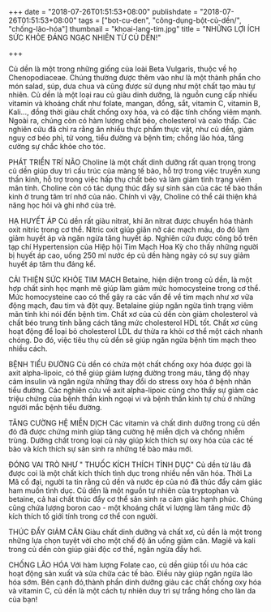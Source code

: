 +++
date = "2018-07-26T01:51:53+08:00"
publishdate = "2018-07-26T01:51:53+08:00"
tags = ["bot-cu-den", "công-dụng-bột-củ-dền/", "chống-lão-hóa"]
thumbnail = "khoai-lang-tím.jpg"
title = "NHỮNG LỢI ÍCH SỨC KHỎE ĐÁNG NGẠC NHIÊN TỪ CỦ DỀN!"

+++

Củ dền là một trong những giống của loài Beta Vulgaris, thuộc về họ Chenopodiaceae. Chúng thường được thêm vào như là một thành phần cho món salad, súp, dưa chua và cũng được sử dụng như một chất tạo màu tự nhiên.
Củ dền là một loại rau củ giàu dinh dưỡng, là nguồn cung cấp nhiều vitamin và khoáng chất như folate, mangan, đồng, sắt, vitamin C, vitamin B, Kali…,  đồng thời giàu chất chống oxy hóa, và có đặc tính chống viêm mạnh. Ngoài ra, chúng còn có hàm lượng chất béo, cholesterol và calo thấp. 
Các nghiên cứu đã chỉ ra rằng ăn nhiều thực phẩm thực vật, như củ dền, giảm nguy cơ béo phì, tử vong, tiểu đường và bệnh tim; chống lão hóa, tăng cường sự chắc khỏe cho tóc.

PHÁT TRIỂN TRÍ NÃO 
Choline là một chất dinh dưỡng rất quan trọng trong củ dền giúp duy trì cấu trúc của màng tế bào, hỗ trợ trong việc truyền xung thần kinh, hỗ trợ trong việc hấp thụ chất béo và làm giảm tình trạng viêm mãn tính.
Choline còn có tác dụng thúc đẩy sự sinh sản của các tế bào thần kinh ở trung tâm trí nhớ của não. Chính vì vậy, Choline có thể cải thiện khả năng học hỏi và ghi nhớ của trẻ.

HẠ HUYẾT ÁP
Củ dền rất giàu nitrat, khi ăn nitrat được chuyển hóa thành oxit nitric trong cơ thể. Nitric oxit giúp giãn nở các mạch máu, do đó làm giảm huyết áp và ngăn ngừa tăng huyết áp. Nghiên cứu được công bố trên tạp chí Hypertension của Hiệp hội Tim Mạch Hoa Kỳ cho thấy những người bị huyết áp cao, uống 250 ml nước ép củ dền hàng ngày có sự suy giảm huyết áp tâm thu đáng kể.

CẢI THIỆN SỨC KHỎE TIM MẠCH
Betaine, hiện diện trong củ dền, là một hợp chất sinh học mạnh mẽ giúp làm giảm mức homocysteine trong cơ thể. Mức homocysteine cao có thể gây ra các vấn đề về tim mạch như xơ vữa động mạch, đau tim và đột quỵ. Betalaine giúp ngăn ngừa tình trạng viêm mãn tính khi nói đến bệnh tim.
Chất xơ của củ dền còn giảm cholesterol và chất béo trung tính bằng cách tăng mức cholesterol HDL tốt. Chất xơ cũng hoạt động để loại bỏ cholesterol LDL dư thừa ra khỏi cơ thể một cách nhanh chóng. Do đó, việc tiêu thụ củ dền sẽ giúp ngăn ngừa bệnh tim mạch theo nhiều cách.

BỆNH TIỂU ĐƯỜNG
Củ dền có chứa một chất chống oxy hóa được gọi là axit alpha-lipoic, có thể giúp giảm lượng đường trong máu, tăng độ nhạy cảm insulin và ngăn ngừa những thay đổi do stress oxy hóa ở bệnh nhân tiểu đường.
Các nghiên cứu về axit alpha-lipoic cũng cho thấy sự giảm các triệu chứng của bệnh thần kinh ngoại vi và bệnh thần kinh tự chủ ở những người mắc bệnh tiểu đường.

TĂNG CƯỜNG HỆ MIỄN DỊCH
Các vitamin và chất dinh dưỡng trong củ dền đỏ đã được chứng minh giúp tăng cường hệ miễn dịch và chống nhiễm trùng. Dưỡng chất trong loại củ này giúp kích thích sự oxy hóa của các tế bào và kích thích sự sản sinh ra những tế bào máu mới.

ĐÓNG VAI TRÒ NHƯ " THUỐC KÍCH THÍCH TÌNH DỤC"
Củ dền từ lâu đã được coi là một chất kích thích tình dục trong nhiều nền văn hóa. Thời La Mã cổ đại, người ta tin rằng củ dền và nước ép của nó đã thúc đẩy cảm giác ham muốn tình dục. Củ dền là một nguồn tự nhiên của tryptophan và betaine, cả hai chất thúc đẩy cơ thể sản sinh ra cảm giác hạnh phúc. Chúng cũng chứa lượng boron cao - một khoáng chất vi lượng làm tăng mức độ kích thích tố giới tính trong cơ thể con người.

THÚC ĐẨY GIẢM CÂN
Giàu chất dinh dưỡng và chất xơ, củ dền là một trong những lựa chọn tuyệt vời cho một chế độ ăn uống giảm cân. Magiê và kali trong củ dền còn giúp giải độc cơ thể, ngăn ngừa đầy hơi.


CHỐNG LÃO HÓA
Với hàm lượng Folate cao, củ dền giúp tối ưu hóa các hoạt động sản xuất và  sửa chữa các tế bào. Điều này giúp ngăn ngừa lão hóa sớm. Bên cạnh đó,thành phần dinh dưỡng giàu các chất chống oxy hóa và vitamin C, củ dền là một cách tự nhiên duy trì sự trắng hồng cho làn da của bạn!





